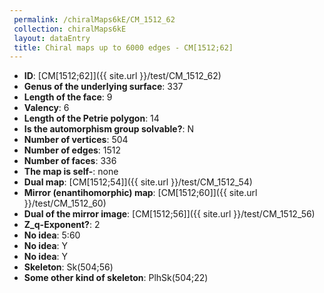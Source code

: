 ```yaml
--- 
 permalink: /chiralMaps6kE/CM_1512_62 
 collection: chiralMaps6kE
 layout: dataEntry
 title: Chiral maps up to 6000 edges - CM[1512;62]
---
```


- **ID**: [CM[1512;62]]({{ site.url }}/test/CM_1512_62)
- **Genus of the underlying surface**: 337
- **Length of the face**: 9
- **Valency**: 6
- **Length of the Petrie polygon**: 14
- **Is the automorphism group solvable?**: N
- **Number of vertices**: 504
- **Number of edges**: 1512
- **Number of faces**: 336
- **The map is self-**: none
- **Dual map**: [CM[1512;54]]({{ site.url }}/test/CM_1512_54)
- **Mirror (enantihomorphic) map**: [CM[1512;60]]({{ site.url }}/test/CM_1512_60)
- **Dual of the mirror image**: [CM[1512;56]]({{ site.url }}/test/CM_1512_56)
- **Z_q-Exponent?**: 2
- **No idea**:  5:60
- **No idea**: Y
- **No idea**: Y
- **Skeleton**: Sk(504;56)
- **Some other kind of skeleton**: PlhSk(504;22)

